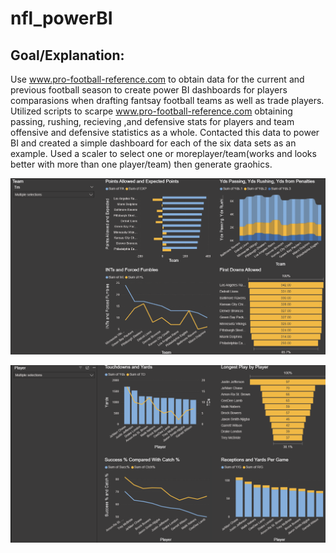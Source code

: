 # nfl_powerBI

## Goal/Explanation:
  Use www.pro-football-reference.com to obtain data for the current and previous football season to create power BI dashboards for players comparasions when drafting fantsay football teams as well as trade players. Utilized scripts to scarpe www.pro-football-reference.com obtaining passing, rushing, recieving ,and defensive stats for players and team offensive and defensive statistics as a whole. Contacted this data to power BI and created a simple dashboard for each of the six data sets as an example. Used a scaler to select one or moreplayer/team(works and looks better with more than one player/team) then generate graohics.

![Power BI Dashboard](imgs_for_readme/Rec_player_power_BI.png)

![Power BI Dashboard](imgs_for_readme/team_def_power_BI.png)
